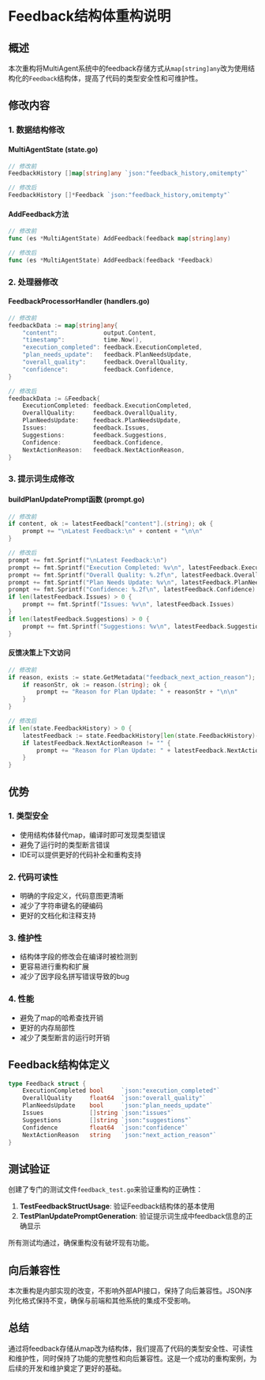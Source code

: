 # Feedback结构体重构说明

## 概述

本次重构将MultiAgent系统中的feedback存储方式从`map[string]any`改为使用结构化的`Feedback`结构体，提高了代码的类型安全性和可维护性。

## 修改内容

### 1. 数据结构修改

#### MultiAgentState (state.go)
```go
// 修改前
FeedbackHistory []map[string]any `json:"feedback_history,omitempty"`

// 修改后
FeedbackHistory []*Feedback `json:"feedback_history,omitempty"`
```

#### AddFeedback方法
```go
// 修改前
func (es *MultiAgentState) AddFeedback(feedback map[string]any)

// 修改后
func (es *MultiAgentState) AddFeedback(feedback *Feedback)
```

### 2. 处理器修改

#### FeedbackProcessorHandler (handlers.go)
```go
// 修改前
feedbackData := map[string]any{
    "content":             output.Content,
    "timestamp":           time.Now(),
    "execution_completed": feedback.ExecutionCompleted,
    "plan_needs_update":   feedback.PlanNeedsUpdate,
    "overall_quality":     feedback.OverallQuality,
    "confidence":          feedback.Confidence,
}

// 修改后
feedbackData := &Feedback{
    ExecutionCompleted: feedback.ExecutionCompleted,
    OverallQuality:     feedback.OverallQuality,
    PlanNeedsUpdate:    feedback.PlanNeedsUpdate,
    Issues:             feedback.Issues,
    Suggestions:        feedback.Suggestions,
    Confidence:         feedback.Confidence,
    NextActionReason:   feedback.NextActionReason,
}
```

### 3. 提示词生成修改

#### buildPlanUpdatePrompt函数 (prompt.go)
```go
// 修改前
if content, ok := latestFeedback["content"].(string); ok {
    prompt += "\nLatest Feedback:\n" + content + "\n\n"
}

// 修改后
prompt += fmt.Sprintf("\nLatest Feedback:\n")
prompt += fmt.Sprintf("Execution Completed: %v\n", latestFeedback.ExecutionCompleted)
prompt += fmt.Sprintf("Overall Quality: %.2f\n", latestFeedback.OverallQuality)
prompt += fmt.Sprintf("Plan Needs Update: %v\n", latestFeedback.PlanNeedsUpdate)
prompt += fmt.Sprintf("Confidence: %.2f\n", latestFeedback.Confidence)
if len(latestFeedback.Issues) > 0 {
    prompt += fmt.Sprintf("Issues: %v\n", latestFeedback.Issues)
}
if len(latestFeedback.Suggestions) > 0 {
    prompt += fmt.Sprintf("Suggestions: %v\n", latestFeedback.Suggestions)
}
```

#### 反馈决策上下文访问
```go
// 修改前
if reason, exists := state.GetMetadata("feedback_next_action_reason"); exists {
    if reasonStr, ok := reason.(string); ok {
        prompt += "Reason for Plan Update: " + reasonStr + "\n\n"
    }
}

// 修改后
if len(state.FeedbackHistory) > 0 {
    latestFeedback := state.FeedbackHistory[len(state.FeedbackHistory)-1]
    if latestFeedback.NextActionReason != "" {
        prompt += "Reason for Plan Update: " + latestFeedback.NextActionReason + "\n\n"
    }
}
```

## 优势

### 1. 类型安全
- 使用结构体替代map，编译时即可发现类型错误
- 避免了运行时的类型断言错误
- IDE可以提供更好的代码补全和重构支持

### 2. 代码可读性
- 明确的字段定义，代码意图更清晰
- 减少了字符串键名的硬编码
- 更好的文档化和注释支持

### 3. 维护性
- 结构体字段的修改会在编译时被检测到
- 更容易进行重构和扩展
- 减少了因字段名拼写错误导致的bug

### 4. 性能
- 避免了map的哈希查找开销
- 更好的内存局部性
- 减少了类型断言的运行时开销

## Feedback结构体定义

```go
type Feedback struct {
    ExecutionCompleted bool     `json:"execution_completed"`
    OverallQuality     float64  `json:"overall_quality"`
    PlanNeedsUpdate    bool     `json:"plan_needs_update"`
    Issues             []string `json:"issues"`
    Suggestions        []string `json:"suggestions"`
    Confidence         float64  `json:"confidence"`
    NextActionReason   string   `json:"next_action_reason"`
}
```

## 测试验证

创建了专门的测试文件`feedback_test.go`来验证重构的正确性：

1. **TestFeedbackStructUsage**: 验证Feedback结构体的基本使用
2. **TestPlanUpdatePromptGeneration**: 验证提示词生成中feedback信息的正确显示

所有测试均通过，确保重构没有破坏现有功能。

## 向后兼容性

本次重构是内部实现的改变，不影响外部API接口，保持了向后兼容性。JSON序列化格式保持不变，确保与前端和其他系统的集成不受影响。

## 总结

通过将feedback存储从map改为结构体，我们提高了代码的类型安全性、可读性和维护性，同时保持了功能的完整性和向后兼容性。这是一个成功的重构案例，为后续的开发和维护奠定了更好的基础。